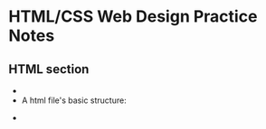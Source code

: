 # HTML/CSS Web Design Practice Notes

## HTML section
 - <!-- This is a comment section-->
 - A html file's basic structure:
 ><!DOCTYPE HTML>
 ><html>
 ><head>
 ><!--head part is used for title, link, etc.-->
 ></head>
 ><body>
 ><!--body part is used for cotent. -->
 ></body>
 ></html>
 - 
